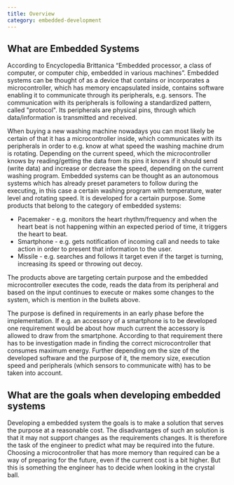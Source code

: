 ```yaml
---
title: Overview
category: embedded-development
---
```


## What are Embedded Systems

According to Encyclopedia Brittanica “Embedded processor, a class of computer, or computer chip, embedded in various machines”. Embedded systems can be thought of as a device that contains or incorporates a microcontroller, which has memory encapsulated inside, contains software enabling it to communicate through its peripherals,  e.g. sensors. The communication with its peripherals is following a standardized pattern, called "protocol". Its peripherals are physical pins, through which data/information is transmitted and received.

When buying a new washing machine nowadays you can most likely be certain of that it has a microcontroller inside, which communicates with its peripherals in order to e.g. know at what speed the washing machine drum is rotating. Depending on the current speed, which the microcontroller knows by reading/getting the data from its pins it knows if it should send (write data) and increase or decrease the speed, depending on the current washing program. Embedded systems can be thought as an autonomous systems which has already preset parameters to follow during the executing, in this case a certain washing program with temperature, water level and rotating speed. It is developed for a certain purpose. Some products that belong to the category of embedded systems:

 * Pacemaker - e.g. monitors the heart rhythm/frequency and when the heart beat is not happening within an expected period of time, it triggers the heart to beat.
 * Smartphone - e.g. gets notification of incoming call and needs to take action in order to present that information to the user.
 * Missile - e.g. searches and follows it target even if the target is turning, increasing its speed or throwing out decoy.

The products above are targeting certain purpose and the embedded microcontroller executes the code, reads the data from its peripheral and based on the input continues to execute or makes some changes to the system, which is mention in the bullets above.

The purpose is defined in requirements in an early phase before the implementation. If e.g. an accessory of a smartphone is to be developed one requirement would be about how much current the accessory is allowed to draw from the smartphone. According to that requirement there has to be investigation made in finding the correct microcontroller that consumes maximum energy. Further depending om the size of the developed software and the purpose of it, the memory size, execution speed and peripherals (which sensors to communicate with) has to be taken into account.

## What are the goals when developing embedded systems

Developing a embedded system the goals is to make a solution that serves the purpose at a reasonable cost. The disadvantages of such an solution is that it may not support changes as the requirements changes. It is therefore the task of the engineer to predict what may be required into the future. Choosing a microcontroller that has more memory than required can be a way of preparing for the future, even if the current cost is a bit higher. But this is something the engineer has to decide when looking in the crystal ball.
